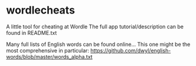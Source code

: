 # wordlecheats
A little tool for cheating at Wordle
The full app tutorial/description can be found in README.txt

Many full lists of English words can be found online...
This one might be the most comprehensive in particular: <a>https://github.com/dwyl/english-words/blob/master/words_alpha.txt</a>
